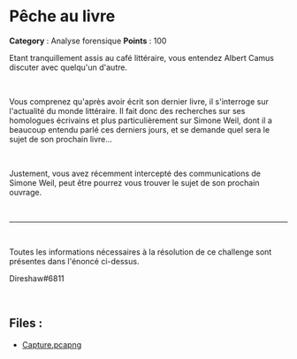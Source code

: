 # Pêche au livre

**Category** : Analyse forensique
**Points** : 100

Etant tranquillement assis au café littéraire, vous entendez Albert Camus discuter avec quelqu'un d'autre.<p class="space">&nbsp;</p>
Vous comprenez qu'après avoir écrit son dernier livre, il s'interroge sur l'actualité du monde littéraire. Il fait donc des recherches sur ses homologues écrivains et plus particulièrement sur Simone Weil, dont il a beaucoup entendu parlé ces derniers jours, et se demande quel sera le sujet de son prochain livre... 
<p class="space">&nbsp;</p>
Justement, vous avez récemment intercepté des communications de Simone Weil, peut être pourrez vous trouver le sujet de son prochain ouvrage.

<p class="space">&nbsp;</p>


***

<p class="space">&nbsp;</p>

Toutes les informations nécessaires à la résolution de ce challenge sont présentes dans l'énoncé ci-dessus.

<div class="author">Direshaw#6811</div>

<p class="space">&nbsp;</p>


## Files : 
 - [Capture.pcapng](./Capture.pcapng)


